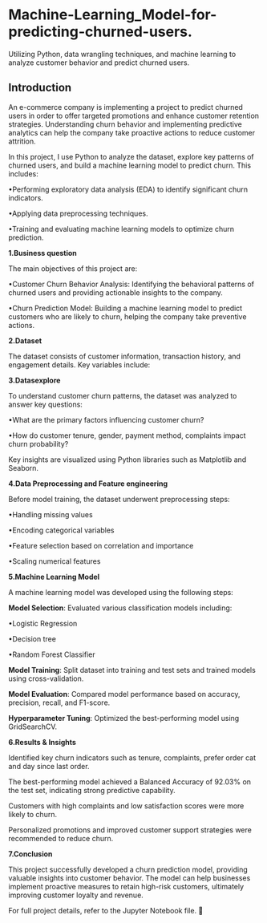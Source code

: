 # Machine-Learning_Model-for-predicting-churned-users.

Utilizing Python, data wrangling techniques, and machine learning to analyze customer behavior and predict churned users.

## Introduction

An e-commerce company is implementing a project to predict churned users in order to offer targeted promotions and enhance customer retention strategies. Understanding churn behavior and implementing predictive analytics can help the company take proactive actions to reduce customer attrition.

In this project, I use Python to analyze the dataset, explore key patterns of churned users, and build a machine learning model to predict churn. This includes:

•Performing exploratory data analysis (EDA) to identify significant churn indicators.

•Applying data preprocessing techniques.

•Training and evaluating machine learning models to optimize churn prediction.

**1.Business question**

The main objectives of this project are:

•Customer Churn Behavior Analysis: Identifying the behavioral patterns of churned users and providing actionable insights to the company.

•Churn Prediction Model: Building a machine learning model to predict customers who are likely to churn, helping the company take preventive actions.

**2.Dataset**

The dataset consists of customer information, transaction history, and engagement details. Key variables include:

**3.Datasexplore**

To understand customer churn patterns, the dataset was analyzed to answer key questions:

•What are the primary factors influencing customer churn?

•How do customer tenure, gender, payment method, complaints impact churn probability?

Key insights are visualized using Python libraries such as Matplotlib and Seaborn.

**4.Data Preprocessing and Feature engineering**

Before model training, the dataset underwent preprocessing steps:

•Handling missing values

•Encoding categorical variables

•Feature selection based on correlation and importance

•Scaling numerical features

**5.Machine Learning Model**

A machine learning model was developed using the following steps:

**Model Selection**: Evaluated various classification models including:

•Logistic Regression

•Decision tree

•Random Forest Classifier

**Model Training**: Split dataset into training and test sets and trained models using cross-validation.

**Model Evaluation**: Compared model performance based on accuracy, precision, recall, and F1-score.

**Hyperparameter Tuning**: Optimized the best-performing model using GridSearchCV.

**6.Results & Insights**

Identified key churn indicators such as tenure, complaints, prefer order cat and day since last order.

The best-performing model achieved a Balanced Accuracy of 92.03% on the test set, indicating strong predictive capability.

Customers with high complaints and low satisfaction scores were more likely to churn.

Personalized promotions and improved customer support strategies were recommended to reduce churn.

**7.Conclusion**

This project successfully developed a churn prediction model, providing valuable insights into customer behavior. The model can help businesses implement proactive measures to retain high-risk customers, ultimately improving customer loyalty and revenue.

For full project details, refer to the Jupyter Notebook file. 🚀

